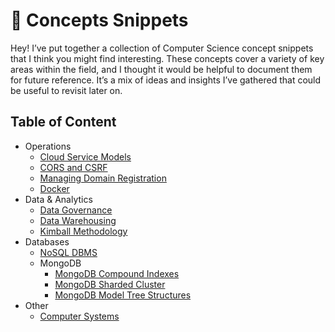 # 📓 Concepts Snippets

Hey! I’ve put together a collection of Computer Science concept snippets that I think you might find interesting. These
concepts cover a variety of key areas within the field, and I thought it would be helpful to document them for future 
reference. It’s a mix of ideas and insights I’ve gathered that could be useful to revisit later on.

## Table of Content

- Operations
    - [Cloud Service Models](ops/cloud-service-models/cloud-service-models.md)
    - [CORS and CSRF](ops/cors-and-csrf/cors-and-csrf.md)
    - [Managing Domain Registration](ops/managing-domain-registration/managing-domain-registration.md)
    - [Docker](./docker/docker.md)
- Data & Analytics
    - [Data Governance](data-analytics/data-governance/data-governance.md)
    - [Data Warehousing](data-analytics/data-warehousing/data-warehousing.md)
    - [Kimball Methodology](./kimball-methodology/kimball-methodology.md)
- Databases
    - [NoSQL DBMS](./nosql-dbms/nosql-dbms.md)
    - MongoDB
        - [MongoDB Compound Indexes](mongodb/compound-index/mongodb-compound-index.md)
        - [MongoDB Sharded Cluster](mongodb/sharded-cluster/mongodb-sharded-cluster.md)
        - [MongoDB Model Tree Structures](mongodb/model-tree-structures/model-tree-structures.md)
- Other
  - [Computer Systems](./computer-systems/computer-systems.md)
